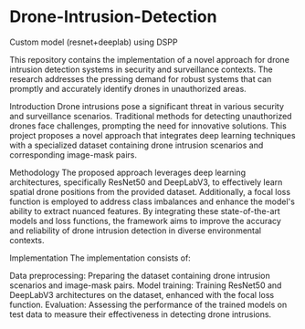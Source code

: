 # Drone-Intrusion-Detection
Custom model (resnet+deeplab) using DSPP

This repository contains the implementation of a novel approach for drone intrusion detection systems in security and surveillance contexts. The research addresses the pressing demand for robust systems that can promptly and accurately identify drones in unauthorized areas.

Introduction
Drone intrusions pose a significant threat in various security and surveillance scenarios. Traditional methods for detecting unauthorized drones face challenges, prompting the need for innovative solutions. This project proposes a novel approach that integrates deep learning techniques with a specialized dataset containing drone intrusion scenarios and corresponding image-mask pairs.

Methodology
The proposed approach leverages deep learning architectures, specifically ResNet50 and DeepLabV3, to effectively learn spatial drone positions from the provided dataset. Additionally, a focal loss function is employed to address class imbalances and enhance the model's ability to extract nuanced features. By integrating these state-of-the-art models and loss functions, the framework aims to improve the accuracy and reliability of drone intrusion detection in diverse environmental contexts.

Implementation
The implementation consists of:

Data preprocessing: Preparing the dataset containing drone intrusion scenarios and image-mask pairs.
Model training: Training ResNet50 and DeepLabV3 architectures on the dataset, enhanced with the focal loss function.
Evaluation: Assessing the performance of the trained models on test data to measure their effectiveness in detecting drone intrusions.
